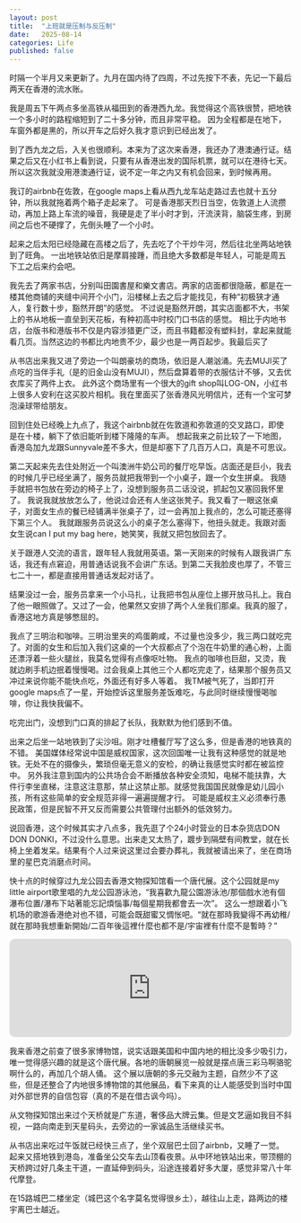 ```yaml
---
layout: post
title:  "上班就是压制与反压制"
date:   2025-08-14
categories: Life
published: false
---
```


时隔一个半月又来更新了。九月在国内待了四周，不过先按下不表，先记一下最后两天在香港的流水账。

我是周五下午两点多坐高铁从福田到的香港西九龙。我觉得这个高铁很赞，把地铁一个多小时的路程缩短到了二十多分钟，而且非常平稳。
因为全程都是在地下，车窗外都是黑的，所以开车之后好久我才意识到已经出发了。

到了西九龙之后，入关也很顺利。本来为了这次来香港，我还办了港澳通行证。结果之后又在小红书上看到说，只要有从香港出发的国际机票，就可以在港待七天。
所以这次我就没用港澳通行证，说不定一年之内又有机会回来，到时候再用。

我订的airbnb在佐敦，在google maps上看从西九龙车站走路过去也就十五分钟，所以我就拖着两个箱子走起来了。
可是香港那天烈日当空，佐敦道上人流攒动，再加上路上车流的噪音，我硬是走了半小时才到，汗流浃背，脑袋生疼，到房间之后也不硬撑了，先倒头睡了一个小时。

起来之后太阳已经隐藏在高楼之后了，先去吃了个干炒牛河，然后往北坐两站地铁到了旺角。
一出地铁站依旧是摩肩接踵，而且绝大多数都是年轻人，可能是周五下工之后来约会吧。

我先去了两家书店，分别叫田園書屋和樂文書店。两家的店面都很隐蔽，都是在一楼其他商铺的夹缝中间开个小门，沿楼梯上去之后才能找见，有种“初极狭才通人，复行数十步，豁然开朗”的感觉。
不过说是豁然开朗，其实店面都不大，书架上的书从地板一直垒到天花板，有种初高中时校门口书店的感觉。
相比于内地书店，台版书和港版书不仅是内容涉猎更广泛，而且书籍都没有塑料封，拿起来就能看几页。当然这边的书都比内地贵不少，最少也是一两百起步。我最后买了

从书店出来我又进了旁边一个叫朗豪坊的商场，依旧是人潮汹涌。先去MUJI买了点吃的当伴手礼（是的旧金山没有MUJI），然后盘算着带的衣服估计不够，又去优衣库买了两件上衣。
此外这个商场里有一个很大的gift shop叫LOG-ON，小红书上很多人安利在这买胶片相机。我在里面买了张香港风光明信片，还有一个宝可梦泡澡球带给朋友。

回到住处已经晚上九点了，我这个airbnb就在佐敦道和弥敦道的交叉路口，即使是在十楼，躺下了依旧能听到楼下隆隆的车声。
想起我来之前比较了一下地图，香港岛加九龙跟Sunnyvale差不多大，但是却塞下了几百万人口，真是不可思议。

第二天起来先去住处附近一个叫澳洲牛奶公司的餐厅吃早饭。店面还是巨小，我去的时候几乎已经坐满了，服务员就把我带到一个小桌子，跟一个女生拼桌。
我随手就把书包放在旁边的椅子上了，没想到服务员二话没说，抓起包又塞回我怀里了。
我说我就放放怎么了，他说过会还有人坐这张凳子。我又看了一眼这张桌子，对面女生点的餐已经铺满半张桌子了，过一会再加上我点的，怎么可能还塞得下第三个人。
我就跟服务员说这么小的桌子怎么塞得下，他扭头就走。我跟对面女生说can I put my bag here，她笑笑，我就又把包放回去了。

关于跟港人交流的语言，跟年轻人我就用英语。第一天刚来的时候有人跟我讲广东话，我还有点窘迫，用普通话说我不会讲广东话。到第二天我脸皮也厚了，不管三七二十一，都是直接用普通话发起对话了。

结果没过一会，服务员拿来一个小马扎，让我把书包从座位上挪开放马扎上。我白了他一眼照做了。又过了一会，他果然又安排了两个人坐我们那桌。我真的服了，香港这地方真是够憋屈的。

我点了三明治和咖啡。三明治里夹的鸡蛋齁咸，不过量也没多少，我三两口就吃完了。对面的女生和后加入我们这桌的一个大叔都点了个泡在牛奶里的通心粉，上面还漂浮着一些火腿丝，我莫名觉得有点像呕吐物。
我点的咖啡也巨甜，又烫，我就边刷手机边抿着慢慢喝。过会我桌上其他三个人都吃完走了，结果那个服务员又冲过来说你能不能快点吃，外面还有好多人等着。
我TM被气死了，当即打开google maps点了一星，开始控诉这里服务差饭难吃，与此同时继续慢慢喝咖啡，你让我快我偏不。

吃完出门，没想到门口真的排起了长队，我默默为他们感到不值。

出来之后坐一站地铁到了尖沙咀。刚才吐槽餐厅写了这么多，但是香港的地铁真的不错。
美国媒体经常说中国是威权国家，这次回国唯一让我有这种感觉的就是地铁。无处不在的摄像头，繁琐但毫无意义的安检，的确让我感觉实时都在被监控中。
另外我注意到国内的公共场合会不断播放各种安全须知，电梯不能扶靠，大件行李坐直梯，注意这注意那，禁止这禁止那。就感觉我国国民就像是幼儿园小孩，所有这些简单的安全规范非得一遍遍提醒才行。
可能是威权主义必须奉行愚民政策，但是民智不开又反而需要公共管理付出额外的低效努力。

说回香港，这个时候其实才八点多，我先逛了个24小时营业的日本杂货店DON DON DONKI，不过没什么意思。出来走又太热了，踱步到隔壁有间教堂，就在长椅上坐着发呆。结果有个人过来说这里过会要办葬礼，我就被请出来了，坐在商场里的星巴克消磨点时间。

快十点的时候穿过九龙公园去香港文物探知馆看一个唐代展。这个公园就是my little airport歌里唱的九龙公园游泳池，“我喜歡九龍公園游泳池/那個戲水池有個瀑布位置/瀑布下站著能忘記煩惱事/每個星期我都會去一次”。
这么一想跟着小飞机场的歌游香港绝对也不错，可能会既甜蜜又惆怅吧。“就在那時我變得不再幼稚/就在那時我想重新開始/二百年後這裡什麼也都不是/宇宙裡有什麼不是暫時？”

<iframe allow="autoplay *; encrypted-media *; fullscreen *; clipboard-write" frameborder="0" height="175" style="width:100%;max-width:660px;overflow:hidden;border-radius:10px;" sandbox="allow-forms allow-popups allow-same-origin allow-scripts allow-storage-access-by-user-activation allow-top-navigation-by-user-activation" src="https://embed.music.apple.com/us/song/%E4%B9%9D%E9%BE%8D%E5%85%AC%E5%9C%92%E6%B8%B8%E6%B3%B3%E6%B1%A0/977863663"></iframe>

我来香港之前查了很多家博物馆，说实话跟美国和中国内地的相比没多少吸引力，唯一觉得感兴趣的就是这个唐代展。各地的唐朝展览一般就是摆点唐三彩马啊骆驼啊什么的，再加几个胡人俑。
这个展以唐朝的多元交融为主题，自然少不了这些，但是还整合了内地很多博物馆的其他展品，看下来真的让人能感受到当时中国对外部世界的自信包容（真的不是在借古讽今吗）。

从文物探知馆出来过个天桥就是广东道，奢侈品大牌云集。但是文艺逼如我目不斜视，一路向南走到天星码头，去旁边的一家诚品生活继续买书。

从书店出来吃过午饭就已经快三点了，坐个双层巴士回了airbnb，又睡了一觉。起来又搭地铁到港岛，准备坐公交车去山顶看夜景。从中环地铁站出来，带顶棚的天桥跨过好几条主干道，一直延伸到码头，沿途连接着好多大厦，感觉非常八十年代摩登。

在15路城巴二楼坐定（城巴这个名字莫名觉得很乡土），越往山上走，路两边的楼宇离巴士越近。


